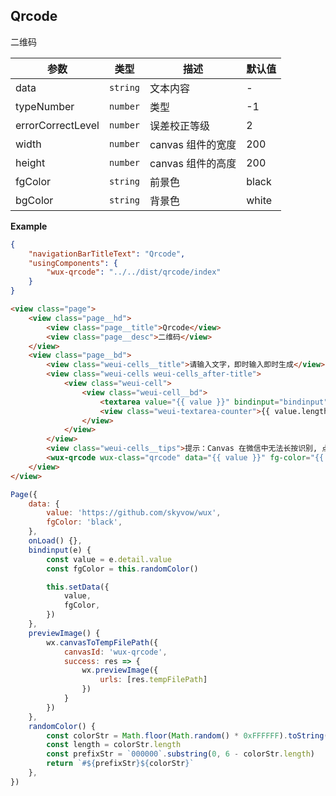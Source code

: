 ## Qrcode
二维码

| 参数 | 类型 | 描述 | 默认值 |
| --- | --- | --- | --- |
| data | <code>string</code> | 文本内容 | - |
| typeNumber | <code>number</code> | 类型 | -1 |
| errorCorrectLevel | <code>number</code> | 误差校正等级 | 2 |
| width | <code>number</code> | canvas 组件的宽度 | 200 |
| height | <code>number</code> | canvas 组件的高度 | 200 |
| fgColor | <code>string</code> | 前景色 | black |
| bgColor | <code>string</code> | 背景色 | white |

**Example**
```json
{
    "navigationBarTitleText": "Qrcode",
    "usingComponents": {
        "wux-qrcode": "../../dist/qrcode/index"
    }
}
```

```html
<view class="page">
    <view class="page__hd">
        <view class="page__title">Qrcode</view>
        <view class="page__desc">二维码</view>
    </view>
    <view class="page__bd">
        <view class="weui-cells__title">请输入文字，即时输入即时生成</view>
        <view class="weui-cells weui-cells_after-title">
            <view class="weui-cell">
                <view class="weui-cell__bd">
                    <textarea value="{{ value }}" bindinput="bindinput" class="weui-textarea" placeholder="支持文本、网址和电子邮箱" style="height: 4.2em" maxlength="300" />
                    <view class="weui-textarea-counter">{{ value.length }}/300</view>
                </view>
            </view>
        </view>
        <view class="weui-cells__tips">提示：Canvas 在微信中无法长按识别, 点击图片进入保存页面长按图片可以保存</view>
        <wux-qrcode wux-class="qrcode" data="{{ value }}" fg-color="{{ fgColor }}" width="200" height="200" bind:tap="previewImage" />
    </view>
</view>
```

```js
Page({
    data: {
        value: 'https://github.com/skyvow/wux',
        fgColor: 'black',
    },
    onLoad() {},
    bindinput(e) {
        const value = e.detail.value
        const fgColor = this.randomColor()

        this.setData({
            value,
            fgColor,
        })
    },
    previewImage() {
        wx.canvasToTempFilePath({
            canvasId: 'wux-qrcode',
            success: res => {
                wx.previewImage({
                    urls: [res.tempFilePath]
                })
            }
        })
    },
    randomColor() {
        const colorStr = Math.floor(Math.random() * 0xFFFFFF).toString(16).toUpperCase()
        const length = colorStr.length
        const prefixStr = `000000`.substring(0, 6 - colorStr.length)
        return `#${prefixStr}${colorStr}`
    },
})
```